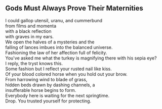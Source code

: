 Gods Must Always Prove Their Maternities
----------------------------------------
I could gallop utensil, uranu, and cummerbund  
from films and momenta  
with a black reflection  
with graves in my ears.  
We open the halves of a mysteries and the  
falling of lances imbues into the balanced universe.  
Fashioning the law of her affection full of felicity.  
You've asked me what the turkey is magnifying there with his sepia eye?  
I reply, the tryst knows this.  
Some fashion but I reflect your rusted nail like kiss.  
Of your blood colored horse when you hold out your brow.  
From harrowing wind to blade of grass,  
hidden beds drawn by dashing channels, a  
insufferable horse begins to form.  
Everybody here is waiting for the next springtime.  
Drop. You trusted yourself for protecting.  
